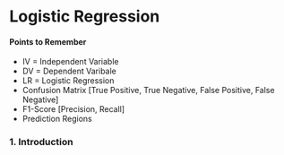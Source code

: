 # Logistic Regression

#### Points to Remember
- IV = Independent Variable
- DV = Dependent Varibale
- LR = Logistic Regression
- Confusion Matrix [True Positive, True Negative, False Positive, False Negative]
- F1-Score [Precision, Recall]
- Prediction Regions

### 1. Introduction
